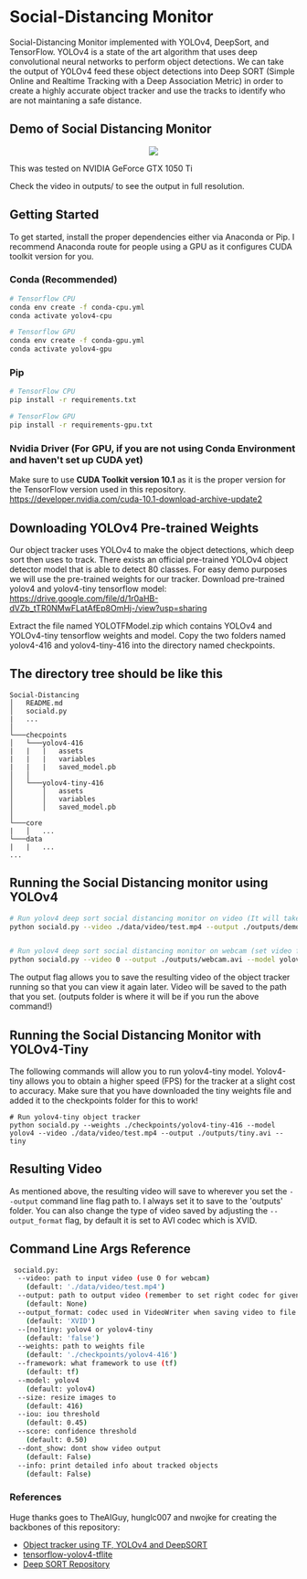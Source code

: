 # Social-Distancing Monitor

Social-Distancing Monitor implemented with YOLOv4, DeepSort, and TensorFlow. YOLOv4 is a state of the art algorithm that uses deep convolutional neural networks to perform object detections. We can take the output of YOLOv4 feed these object detections into Deep SORT (Simple Online and Realtime Tracking with a Deep Association Metric) in order to create a highly accurate object tracker and use the tracks to identify who are not maintaning a safe distance.

## Demo of Social Distancing Monitor
<p align="center"><img src="data/helpers/demo.gif"\></p>
This was tested on NVIDIA GeForce GTX 1050 Ti

Check the video in outputs/ to see the output in full resolution.

## Getting Started
To get started, install the proper dependencies either via Anaconda or Pip. I recommend Anaconda route for people using a GPU as it configures CUDA toolkit version for you.

### Conda (Recommended)

```bash
# Tensorflow CPU
conda env create -f conda-cpu.yml
conda activate yolov4-cpu

# Tensorflow GPU
conda env create -f conda-gpu.yml
conda activate yolov4-gpu
```

### Pip
```bash
# TensorFlow CPU
pip install -r requirements.txt

# TensorFlow GPU
pip install -r requirements-gpu.txt
```
### Nvidia Driver (For GPU, if you are not using Conda Environment and haven't set up CUDA yet)
Make sure to use **CUDA Toolkit version 10.1** as it is the proper version for the TensorFlow version used in this repository.
https://developer.nvidia.com/cuda-10.1-download-archive-update2

## Downloading YOLOv4 Pre-trained Weights
Our object tracker uses YOLOv4 to make the object detections, which deep sort then uses to track. There exists an official pre-trained YOLOv4 object detector model that is able to detect 80 classes. For easy demo purposes we will use the pre-trained weights for our tracker.
Download pre-trained yolov4 and yolov4-tiny tensorflow model: https://drive.google.com/file/d/1r0aHB-dVZb_tTR0NMwFLatAfEp8OmHj-/view?usp=sharing

Extract the file named YOLOTFModel.zip which contains YOLOv4 and YOLOv4-tiny tensorflow weights and model.
Copy the two folders named yolov4-416 and yolov4-tiny-416 into the directory named checkpoints.

## The directory tree should be like this
```
Social-Distancing
│   README.md
│   sociald.py
|   ...
│
└───checpoints
│   └───yolov4-416
|   |   |   assets
|   |   |   variables
|   |   |   saved_model.pb
│   │
│   └───yolov4-tiny-416
│       │   assets
│       │   variables
│       │   saved_model.pb
│   
└───core
|   │   ...
└───data
|   |   ...
...
```
## Running the Social Distancing monitor using YOLOv4
```bash
# Run yolov4 deep sort social distancing monitor on video (It will take some time to execute)
python sociald.py --video ./data/video/test.mp4 --output ./outputs/demo.avi --model yolov4


# Run yolov4 deep sort social distancing monitor on webcam (set video flag to 0)
python sociald.py --video 0 --output ./outputs/webcam.avi --model yolov4
```
The output flag allows you to save the resulting video of the object tracker running so that you can view it again later. Video will be saved to the path that you set. (outputs folder is where it will be if you run the above command!)

## Running the Social Distancing Monitor with YOLOv4-Tiny
The following commands will allow you to run yolov4-tiny model. Yolov4-tiny allows you to obtain a higher speed (FPS) for the tracker at a slight cost to accuracy. Make sure that you have downloaded the tiny weights file and added it to the checkpoints folder for this to work!
```
# Run yolov4-tiny object tracker
python sociald.py --weights ./checkpoints/yolov4-tiny-416 --model yolov4 --video ./data/video/test.mp4 --output ./outputs/tiny.avi --tiny
```

## Resulting Video
As mentioned above, the resulting video will save to wherever you set the ``--output`` command line flag path to. I always set it to save to the 'outputs' folder. You can also change the type of video saved by adjusting the ``--output_format`` flag, by default it is set to AVI codec which is XVID.

## Command Line Args Reference

```bash
 sociald.py:
  --video: path to input video (use 0 for webcam)
    (default: './data/video/test.mp4')
  --output: path to output video (remember to set right codec for given format. e.g. XVID for .avi)
    (default: None)
  --output_format: codec used in VideoWriter when saving video to file
    (default: 'XVID')
  --[no]tiny: yolov4 or yolov4-tiny
    (default: 'false')
  --weights: path to weights file
    (default: './checkpoints/yolov4-416')
  --framework: what framework to use (tf)
    (default: tf)
  --model: yolov4
    (default: yolov4)
  --size: resize images to
    (default: 416)
  --iou: iou threshold
    (default: 0.45)
  --score: confidence threshold
    (default: 0.50)
  --dont_show: dont show video output
    (default: False)
  --info: print detailed info about tracked objects
    (default: False)
```

### References  

   Huge thanks goes to TheAIGuy, hunglc007 and nwojke for creating the backbones of this repository:
  * [Object tracker using TF, YOLOv4 and DeepSORT](https://github.com/theAIGuysCode/yolov4-deepsort)
  * [tensorflow-yolov4-tflite](https://github.com/hunglc007/tensorflow-yolov4-tflite)
  * [Deep SORT Repository](https://github.com/nwojke/deep_sort)
